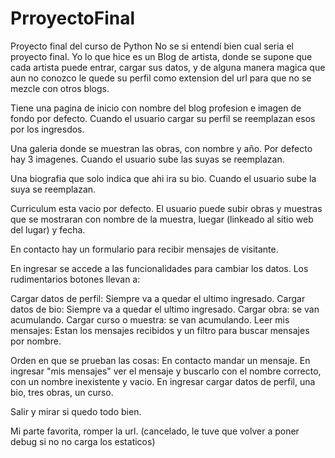 # PrroyectoFinal
Proyecto final del curso de Python
No se si entendí bien cual seria el proyecto final.
Yo lo que hice es un Blog de artista, donde se supone que cada artista puede entrar, cargar sus datos, y de alguna 
manera magica que aun no conozco le quede su perfil como extension del url para que no se mezcle con otros blogs. 

Tiene una pagina de inicio con nombre del blog profesion e imagen de fondo por defecto. 
Cuando el usuario cargar su perfil se reemplazan esos por los ingresdos. 

Una galeria donde se muestran las obras, con nombre y año. Por defecto hay 3 imagenes.
Cuando el usuario sube las suyas se reemplazan. 

Una biografia que solo indica que ahi ira su bio.
Cuando el usuario sube la suya se reemplazan. 

Curriculum esta vacio por defecto.
El usuario puede subir obras y muestras que se mostraran con nombre de la muestra, luegar (linkeado al sitio web del lugar) y fecha.

En contacto hay un formulario para recibir mensajes de visitante. 

En ingresar se accede a las funcionalidades para cambiar los datos.
Los rudimentarios botones llevan a:

Cargar datos de perfil: Siempre va a quedar el ultimo ingresado.
Cargar datos de bio: Siempre va a quedar el ultimo ingresado.
Cargar obra: se van acumulando.
Cargar curso o muestra: se van acumulando.
Leer mis mensajes: Estan los mensajes recibidos y un filtro para buscar mensajes por nombre. 

Orden en que se prueban las cosas:
En contacto mandar un mensaje. 
En ingresar "mis mensajes" ver el mensaje y buscarlo con el nombre correcto, con un nombre inexistente y vacio.
En ingresar cargar datos de perfil, una bio, tres obras, un curso.

Salir y mirar si quedo todo bien.

Mi parte favorita, romper la url. (cancelado, le tuve que volver a poner debug si no no carga los estaticos)
